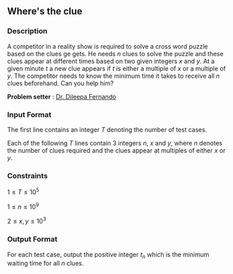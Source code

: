 ## Where's the clue

### Description

A competitor in a reality show is required to solve a cross word puzzle based on the clues ge gets.
He needs $n$ clues to solve the puzzle and these clues appear at different times based on two given integers $x$ and $y$.
At a given minute $t$ a new clue appears if $t$ is either a multiple of $x$ or a multiple of $y$.
The competitor needs to know the minimum time it takes to receive all $n$ clues beforehand. Can you help him?

**Problem setter** : [Dr. Dileepa Fernando](https://sltc.ac.lk/staff/profile/Dileepa_Fernando)

### Input Format

The first line contains an integer $T$ denoting the number of test cases.

Each of the following $T$ lines contain 3 integers $n$, $x$ and $y$, where $n$ denotes the number of clues required and
the clues appear at multiples of either $x$ or $y$.

### Constraints

$1 \leq T \leq 10^5$

$1 \leq n \leq 10^9$

$2 \leq x, y \leq 10^3$

### Output Format

For each test case, output the positive integer $t_n$ which is the minimum waiting time for all $n$ clues.

